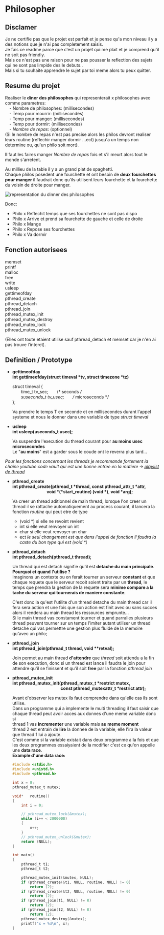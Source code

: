 
# Philosopher

## Disclamer
Je ne certifie pas que le projet est parfait et je pense qu'a mon niveau il y a des notions que je n'ai pas completement saisis.  
Je fais ce readme parce que c'est un projet qui me plait et je comprend qu'il ne soit pas friendly.  
Mais ce n'est pas une raison pour ne pas pousser la reflection des sujets qui ne sont pas limpide des le debuts..  
Mais si tu souhaite apprendre le sujet par toi meme alors tu peux quitter.

## Resume du projet
Realiser le **diner des philosophes** qui representerait x philosophes avec comme parametres:  
&emsp;- Nombre de philosophes: (millisecondes)  
&emsp;- Temp pour mourrir: (millisecondes)  
&emsp;- Temp pour manger: (millisecondes)  
&emsp;- Temp pour dormir: (millisecondes)  
&emsp;- *Nombre de repas*: (optionnel)  
(Si le nombre de repas n'est pas precise alors les philos devront realiser leurs routine (reflechir manger dormir ...ect) jusqu'a un temps non determine ou, qu'un philo soit mort).

Il faut les faires manger *Nombre de repas* fois et s'il meurt alors tout le monde s'arretent.  

Au millieu de la table il y a un grand plat de spaghetti.  
Chaque philos posedent une fourchette et ont besoin de **deux fourchettes pour manger** il faudrait donc qu'ils utilisent leurs fourchette et la fourchette du voisin de droite pour manger.


![representation du dinner des philosophes]()

Donc:  
* Philo x Reflechit temps que ses fourchettes ne sont pas dispo
* Philo x Arrive et prend sa fourchette de gauche et celle de droite
* Philo x Mange
* Philo x Repose ses fourchettes
* Philo x Va dormir

## Fonction autorisees
memset  
printf  
malloc  
free  
write  
usleep  
gettimeofday  
pthread_create  
pthread_detach  
pthread_join  
pthread_mutex_init  
pthread_mutex_destroy  
pthread_mutex_lock  
pthread_mutex_unlock

(Elles ont toute etaient utilise sauf pthread_detach et memset car je n'en ai pas trouve l'interet). 

## Definition / Prototype  

- **gettimeofday**  
    **int gettimeofday(struct timeval \*tv, struct timezone \*tz)**  

    struct timeval {  
    &emsp;&emsp;time_t      tv_sec;&emsp;&emsp;/* seconds */  
    &emsp;&emsp;suseconds_t tv_usec;&emsp;&emsp;/* microseconds */  
    };  

    Va prendre le temps T en seconde et en millisecondes durant l'appel systeme et nous le donner dans une variable de type *struct timeval <nom de la variable>*  

- **usleep**  
    **int usleep(useconds_t usec);**  

    Va suspendre l'execution du thread courant pour **au moins usec microsecondes**  
    Le "**au moins**" est a garder sous le coude ont le reverra plus tard...

*Pour les fonctions concernant les threads je recommande fortement la chaine youtube code vault qui est une bonne entree en la matiere -> [playlist de thread](https://www.youtube.com/watch?v=d9s_d28yJq0&list=PLfqABt5AS4FmuQf70psXrsMLEDQXNkLq2)*

- **pthread_create**  
    **int pthread_create(pthread_t \*thread, const pthread_attr_t \*attr,  
    &emsp;&emsp;&emsp;&emsp;&emsp;&emsp;&emsp;&emsp;void \*(\*start_routine) (void \*), void \*arg);**  

    Va creer un thread aditionnel de main thread, lorsque l'on creer un thread il se rattache automatiquement au process courant, il lancera la fonction *routine* qui peut etre de type 
    - (void *) si elle ne revoint revient
    - int  si elle veut renvoyer un int
    - char si elle veut renvoyer un char
    - ect
    *le seul changement est que dans l'appel de fonction il faudra la caste du bon type qui est (void \*)*

- **pthread_detach**  
    **int pthread_detach(pthread_t thread);**  

    Un thread qui est detach signifie qu'il est **detache du main principale**.  
    **Pourquoi et quand l'utilise ?**  
    Imaginons un contexte ou on ferait tourner un serveur **constant** et que chaque requete que le serveur recoit soient traite par un **thread**, le temps que prendra la gestion de la requete sera **minime compare a la tache du serveur qui tournerais de maniere constante**.  

    C'est donc la qu'est l'utilite d'un thread detache du main thread car il fera sera action et une fois que son action est finit avec ou sans succes alors il rendera au main thread les ressources emprunte...  
    Si le main thread vas constament tourner et quand parralles plusieurs thread peuvent tourner sur un temps l'imiter autant utiliser un thread detache qui vas permettre une gestion plus fluide de la memoire qu'avec un philo; 

- **pthread_join**  
    **int pthread_join(pthread_t thread, void \*\*retval);**  

    Join permet au main thread **d'attendre** que *thread* soit attendu a la fin de son execution, donc si un thread est lance il faudra le join pour attendre qu'il se finissent et qu'il soit **free** par la fonction *pthread join*

- **pthread_mutex_init**  
    **int pthread_mutex_init(pthread_mutex_t \*restrict mutex,  
    &emsp;&emsp;&emsp;&emsp;&emsp;&emsp;&emsp;&emsp;&emsp;&emsp;&emsp;
    const pthread_mutexattr_t \*restrict attr);**  

    Avant d'observer les mutex ils faut comprendre dans qu'elle cas ils sont utilise.  
    Dans un programme qui a implemente le multi threading il faut saisir que chaque thread peut avoir acces aux donnes d'une meme variable donc si  
    thread 1 vas **incrementer** une variable mais **au meme moment**  
    thread 2 est entrain de **lire** la donnee de la variable, elle l'ira la valeur que thread 1 lui a ajoute.  
    C'est comme si la variable existait dans deux programme a la fois et que les deux programmes essaiyaient de la modifier c'est ce qu'on appelle une **data race**.  
    **Example d'une data race:**
    ```c
    #include <stdio.h>
    #include <unistd.h>
    #include <pthread.h>

    int	x = 0;
    pthread_mutex_t mutex;

    void*	routine()
    {
	    int	i = 0;

	    // pthread_mutex_lock(&mutex);
    	while (i++ < 2000000)
	    {
		    x++;
    	}
	    // pthread_mutex_unlock(&mutex);
    	return (NULL);
    }

    int	main()
    {
        pthread_t t1;
        pthread_t t2;

        pthread_mutex_init(&mutex, NULL);
        if (pthread_create(&t1, NULL, routine, NULL) != 0)
            return (2);
        if (pthread_create(&t2, NULL, routine, NULL) != 0)
            return (2);
        if (pthread_join(t1, NULL) != 0)
            return (2);
        if (pthread_join(t2, NULL) != 0)
            return (2);
        pthread_mutex_destroy(&mutex);
        printf("x = %d\n", x);
    }
    ```